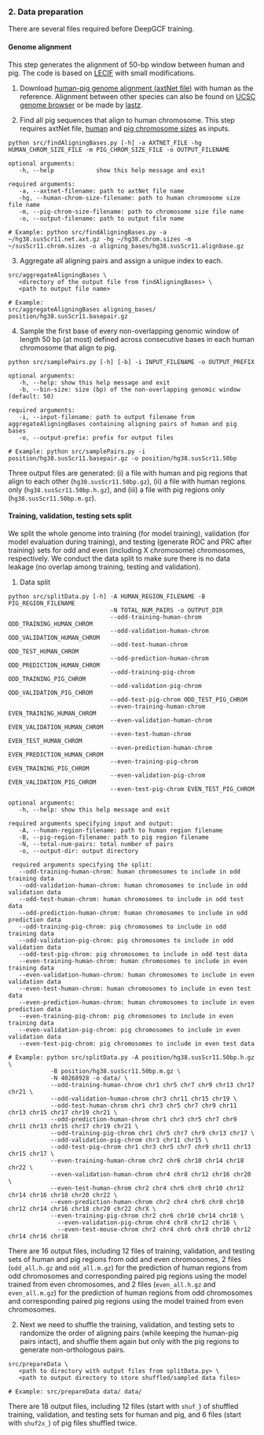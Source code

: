 ### 2. Data preparation

There are several files required before DeepGCF training.

#### Genome alignment

This step generates the alignment of 50-bp window between human and pig. The code is based on [LECIF](https://github.com/ernstlab/LECIF) with small modifications.

1.  Download [human-pig genome alignment (axtNet file)](https://hgdownload.soe.ucsc.edu/goldenPath/hg38/vsSusScr11/) with human as the reference. Alignment between other species can also be found on [UCSC genome browser](https://hgdownload.soe.ucsc.edu/downloads.html) or be made by [lastz](https://github.com/lastz/lastz).

2.  Find all pig sequences that align to human chromosome. This step requires axtNet file, [human](https://hgdownload.soe.ucsc.edu/goldenPath/hg38/bigZips/hg38.chrom.sizes) and [pig chromosome sizes](https://hgdownload.soe.ucsc.edu/goldenPath/susScr11/bigZips/susScr11.chrom.sizes) as inputs.

```         
python src/findAligningBases.py [-h] -a AXTNET_FILE -hg HUMAN_CHROM_SIZE_FILE -m PIG_CHROM_SIZE_FILE -o OUTPUT_FILENAME

optional arguments:
   -h, --help            show this help message and exit

required arguments:
   -a, --axtnet-filename: path to axtNet file name
   -hg, --human-chrom-size-filename: path to human chromosome size file name
   -m, --pig-chrom-size-filename: path to chromosome size file name
   -o, --output-filename: path to output file name

# Example: python src/findAligningBases.py -a ~/hg38.susScr11.net.axt.gz -hg ~/hg38.chrom.sizes -m ~/susScr11.chrom.sizes -o aligning_bases/hg38.susScr11.alignbase.gz
```

3.  Aggregate all aligning pairs and assign a unique index to each.

```         
src/aggregateAligningBases \
   <directory of the output file from findAligningBases> \
   <path to output file name> 
 
# Example:
src/aggregateAligningBases aligning_bases/ position/hg38.susScr11.basepair.gz
```

4.  Sample the first base of every non-overlapping genomic window of length 50 bp (at most) defined across consecutive bases in each human chromosome that align to pig.

```         
python src/samplePairs.py [-h] [-b] -i INPUT_FILENAME -o OUTPUT_PREFIX
 
optional arguments:
   -h, --help: show this help message and exit
   -b, --bin-size: size (bp) of the non-overlapping genomic window (default: 50)
 
required arguments:
   -i, --input-filename: path to output filename from aggregateAligningBases containing aligning pairs of human and pig bases
   -o, --output-prefix: prefix for output files
 
# Example: python src/samplePairs.py -i position/hg38.susScr11.basepair.gz -o position/hg38.susScr11.50bp
```

Three output files are generated: (i) a file with human and pig regions that align to each other (`hg38.susScr11.50bp.gz`), (ii) a file with human regions only (`hg38.susScr11.50bp.h.gz`), and (iii) a file with pig regions only (`hg38.susScr11.50bp.m.gz`).

#### Training, validation, testing sets split
We split the whole genome into training (for model training), validation (for model evaluation during training), and testing (generate ROC and PRC after training) sets for odd and even (including X chromosome) chromosomes, respectively. We conduct the data split to make sure there is no data leakage (no overlap among training, testing and validation).

1. Data split
```
python src/splitData.py [-h] -A HUMAN_REGION_FILENAME -B PIG_REGION_FILENAME 
                             -N TOTAL_NUM_PAIRS -o OUTPUT_DIR
                             --odd-training-human-chrom ODD_TRAINING_HUMAN_CHROM
                             --odd-validation-human-chrom ODD_VALIDATION_HUMAN_CHROM
                             --odd-test-human-chrom ODD_TEST_HUMAN_CHROM
                             --odd-prediction-human-chrom ODD_PREDICTION_HUMAN_CHROM
                             --odd-training-pig-chrom ODD_TRAINING_PIG_CHROM
                             --odd-validation-pig-chrom ODD_VALIDATION_PIG_CHROM
                             --odd-test-pig-chrom ODD_TEST_PIG_CHROM
                             --even-training-human-chrom EVEN_TRAINING_HUMAN_CHROM
                             --even-validation-human-chrom EVEN_VALIDATION_HUMAN_CHROM
                             --even-test-human-chrom EVEN_TEST_HUMAN_CHROM
                             --even-prediction-human-chrom EVEN_PREDICTION_HUMAN_CHROM
                             --even-training-pig-chrom EVEN_TRAINING_PIG_CHROM
                             --even-validation-pig-chrom EVEN_VALIDATION_PIG_CHROM
                             --even-test-pig-chrom EVEN_TEST_PIG_CHROM

optional arguments:
   -h, --help: show this help message and exit
 
required arguments specifying input and output:
   -A, --human-region-filename: path to human region filename
   -B, --pig-region-filename: path to pig region filename
   -N, --total-num-pairs: total number of pairs
   -o, --output-dir: output directory
 
 required arguments specifying the split:
   --odd-training-human-chrom: human chromosomes to include in odd training data
   --odd-validation-human-chrom: human chromosomes to include in odd validation data
   --odd-test-human-chrom: human chromosomes to include in odd test data
   --odd-prediction-human-chrom: human chromosomes to include in odd prediction data
   --odd-training-pig-chrom: pig chromosomes to include in odd training data
   --odd-validation-pig-chrom: pig chromosomes to include in odd validation data
   --odd-test-pig-chrom: pig chromosomes to include in odd test data
   --even-training-human-chrom: human chromosomes to include in even training data
   --even-validation-human-chrom: human chromosomes to include in even validation data
   --even-test-human-chrom: human chromosomes to include in even test data
   --even-prediction-human-chrom: human chromosomes to include in even prediction data
   --even-training-pig-chrom: pig chromosomes to include in even training data
   --even-validation-pig-chrom: pig chromosomes to include in even validation data
   --even-test-pig-chrom: pig chromosomes to include in even test data
 
# Example: python src/splitData.py -A position/hg38.susScr11.50bp.h.gz \
            -B position/hg38.susScr11.50bp.m.gz \
            -N 40268928 -o data/ \
            --odd-training-human-chrom chr1 chr5 chr7 chr9 chr13 chr17 chr21 \
       	    --odd-validation-human-chrom chr3 chr11 chr15 chr19 \
       	    --odd-test-human-chrom chr1 chr3 chr5 chr7 chr9 chr11 chr13 chr15 chr17 chr19 chr21 \
       	    --odd-prediction-human-chrom chr1 chr3 chr5 chr7 chr9 chr11 chr13 chr15 chr17 chr19 chr21 \
       	    --odd-training-pig-chrom chr1 chr5 chr7 chr9 chr13 chr17 \
       	    --odd-validation-pig-chrom chr3 chr11 chr15 \
       	    --odd-test-pig-chrom chr1 chr3 chr5 chr7 chr9 chr11 chr13 chr15 chr17 \
       	    --even-training-human-chrom chr2 chr6 chr10 chr14 chr18 chr22 \
       	    --even-validation-human-chrom chr4 chr8 chr12 chr16 chr20 \
       	    --even-test-human-chrom chr2 chr4 chr6 chr8 chr10 chr12 chr14 chr16 chr18 chr20 chr22 \
       	    --even-prediction-human-chrom chr2 chr4 chr6 chr8 chr10 chr12 chr14 chr16 chr18 chr20 chr22 chrX \
       	    --even-training-pig-chrom chr2 chr6 chr10 chr14 chr18 \
	          --even-validation-pig-chrom chr4 chr8 chr12 chr16 \
	          --even-test-mouse-chrom chr2 chr4 chr6 chr8 chr10 chr12 chr14 chr16 chr18
```
There are 16 output files, including 12 files of training, validation, and testing sets of human and pig regions from odd and even chromosomes, 2 files (`odd_all.h.gz` and `odd_all.m.gz`) for the prediction of human regions from odd chromosomes and corresponding paired pig regions using the model trained from even chromosomes, and 2 files (`even_all.h.gz` and `even_all.m.gz`) for the prediction of human regions from odd chromosomes and corresponding paired pig regions using the model trained from even chromosomes.

2. Next we need to shuffle the training, validation, and testing sets to randomize the order of aligning pairs (while keeping the human-pig pairs intact), and shuffle them again but only with the pig regions to generate non-orthologous pairs.
```
src/prepareData \
   <path to directory with output files from splitData.py> \
   <path to output directory to store shuffled/sampled data files>			
   
# Example: src/prepareData data/ data/
```
There are 18 output files, including 12 files (start with `shuf_`) of shuffled training, validation, and testing sets for human and pig, and 6 files (start with `shuf2x_`) of pig files shuffled twice.





